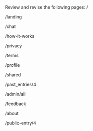 Review and revise the following pages:
/

/landing

/chat

/how-it-works

/privacy

/terms

/profile

/shared

/past_entries/4

/admin/all

/feedback

/about

/public-entry/4